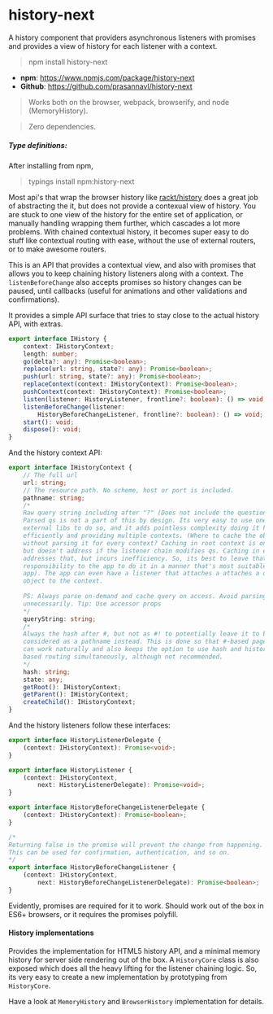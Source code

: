 # history-next

A history component that providers asynchronous listeners with promises and provides a view of history for each listener with a context.

> npm install history-next


- **npm**: https://www.npmjs.com/package/history-next
- **Github**: https://github.com/prasannavl/history-next

> Works both on the browser, webpack, browserify, and node (MemoryHistory).

> Zero dependencies.

##### Type definitions: 

After installing from npm, 

> typings install npm:history-next

Most api's that wrap the browser history like [rackt/history](https://github.com/rackt/history) does a great job of abstracting the it, but does not provide a contexual view of history. You are stuck to one view of the history for the entire set of application, or manually handling wrapping them further, which cascades a lot more problems. With chained contextual history, it becomes super easy to do stuff like contextual routing with ease, without the use of external routers, or to make awesome routers. 

This is an API that provides a contextual view, and also with promises that allows you to keep chaining history listeners along with a context. The `listenBeforeChange` also accepts promises so history changes can be paused, until callbacks (useful for animations and other validations and confirmations). 

It provides a simple API surface that tries to stay close to the actual history API, with extras.

```typescript
export interface IHistory {
    context: IHistoryContext;
    length: number;
    go(delta?: any): Promise<boolean>;
    replace(url: string, state?: any): Promise<boolean>;
    push(url: string, state?: any): Promise<boolean>;
    replaceContext(context: IHistoryContext): Promise<boolean>;
    pushContext(context: IHistoryContext): Promise<boolean>;
    listen(listener: HistoryListener, frontline?: boolean): () => void;
    listenBeforeChange(listener: 
        HistoryBeforeChangeListener, frontline?: boolean): () => void;
    start(): void;
    dispose(): void;
}
```

And the history context API: 

```typescript
export interface IHistoryContext {
    // The full url
    url: string;
    // The resource path. No scheme, host or port is included.
    pathname: string;
    /*
    Raw query string including after "?" (Does not include the question mark). 
    Parsed qs is not a part of this by design. Its very easy to use one of the
    external libs to do so, and it adds pointless complexity doing it here 
    efficiently and providing multiple contexts. (Where to cache the object 
    without parsing it for every context? Caching in root context is one way,
    but doesn't address if the listener chain modifies qs. Caching in each ctx
    addresses that, but incurs inefficiency. So, its best to leave that 
    responsibility to the app to do it in a manner that's most suitable for the
    app). The app can even have a listener that attaches a attaches a query 
    object to the context. 
    
    PS: Always parse on-demand and cache query on access. Avoid parsing it
    unnecessarily. Tip: Use accessor props
    */
    queryString: string;
    /*
    Always the hash after #, but not as #! to potentially leave it to be 
    considered as a pathname instead. This is done so that #-based page links 
    can work naturally and also keeps the option to use hash and history api 
    based routing simultaneously, although not recommended.
    */
    hash: string;
    state: any;
    getRoot(): IHistoryContext;
    getParent(): IHistoryContext;
    createChild(): IHistoryContext;
}
```

And the history listeners follow these interfaces: 

```typescript
export interface HistoryListenerDelegate {
    (context: IHistoryContext): Promise<void>;
}

export interface HistoryListener {
    (context: IHistoryContext, 
        next: HistoryListenerDelegate): Promise<void>;
}

export interface HistoryBeforeChangeListenerDelegate {
    (context: IHistoryContext): Promise<boolean>;
}

/*
Returning false in the promise will prevent the change from happening.
This can be used for confirmation, authentication, and so on.
*/
export interface HistoryBeforeChangeListener {
    (context: IHistoryContext, 
        next: HistoryBeforeChangeListenerDelegate): Promise<boolean>;
}
```

Evidently, promises are required for it to work. Should work out of the box in ES6+ browsers, or it requires the promises polyfill. 

#### History implementations

Provides the implementation for HTML5 history API, and a minimal memory history for server side rendering out of the box.
A `HistoryCore` class is also exposed which does all the heavy lifting for the listener chaining logic. So, its very easy to create a new implementation by prototyping from `HistoryCore`. 

Have a look at `MemoryHistory` and `BrowserHistory` implementation for details.  